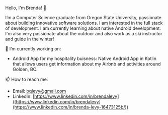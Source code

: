 Hello, I'm Brenda! 👋

I’m a Computer Science graduate from Oregon State University, passionate about building innovative software solutions. I am interested in the full stack of development. I am currently learning about native Android development. I'm also very passionate about the outdoor and also work as a ski instructor and guide in the winter!

🔭 I’m currently working on:
- Android App for my hospitality buisness: Native Android App in Kotlin that allows users get information about my Airbnb and activities around Golden, BC.

📫 How to reach me:
- Email: [bqlevy@gmail.com](mailto:bqlevy@gmail.com)
- LinkedIn: [https://www.linkedin.com/in/brendalevy]([https://www.linkedin.com/in/brendalevy](https://www.linkedin.com/in/brenda-levy-16473125b/))
